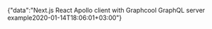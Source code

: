 {"data":"Next.js React Apollo client with Graphcool GraphQL server example2020-01-14T18:06:01+03:00"}
